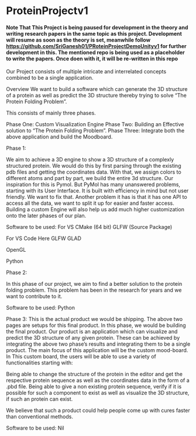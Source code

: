 # ProteinProjectv1

#### Note That This Project is being paused for development in the theory and writing research papers in the same topic as this project. Development will resume as soon as the theory is set, meanwhile follow https://github.com/SriGanesh01/PRoteinProjectDemoUnityv1 for further development in this. The mentioned repo is being used as a placeholder to write the papers. Once doen with it, it will be re-written in this repo

Our Project consists of multiple intricate and interrelated concepts combined to be a single application. 

Overview
We want to build a software which can generate the 3D structure of a protein as well as predict the 3D structure thereby trying to solve “The Protein Folding Problem”.

This consists of mainly three phases.

Phase One: Custom Visualization Engine
Phase Two: Building an Effective solution to “The Protein Folding Problem”.
Phase Three: Integrate both the above application and build the Moodboard.

Phase 1:

We aim to achieve a 3D engine to show a 3D structure of a complexly structured protein. We would do this by first parsing through the existing pdb files and getting the coordinates data. With that, we assign colors to different atoms and part by part, we build the entire 3d structure. Our inspiration for this is Pymol. But PyMol has many unanswered problems, starting with its User Interface. It is built with efficiency in mind but not user friendly. We want to fix that. Another problem it has is that it has one API to access all the data, we want to split it up for easier and faster access. Building a custom Engine will also help us add much higher customization onto the later phases of our plan.

Software to be used:
For VS
CMake (64 bit)
GLFW (Source Package)

For VS Code Here 
GLFW
GLAD

OpenGL


Python

Phase 2:

In this phase of our project, we aim to find a better solution to the protein folding problem. This problem has been in the research for years and we want to contribute to it. 

Software to be used:
Python

Phase 3:
This is the actual product we would be shipping. The above two pages are setups for this final product. In this phase, we would be building the final product. Our product is an application which can visualize and predict the 3D structure of any given protein. These can be achieved by integrating the above two phase’s results and integrating them to be a single product. The main focus of this application will be the custom mood-board. In This custom board, the users will be able to use a variety of functionalities starting with:

Being able to change the structure of the protein in the editor and get the respective protein sequence as well as the coordinates data in the form of a .pbd file.
Being able to give a non existing protein sequence, verify if it is possible for such a component to exist as well as visualize the 3D structure, if such an protein can exist.

We believe that such a product could help people come up with cures faster than conventional methods.

Software to be used:
Nil
